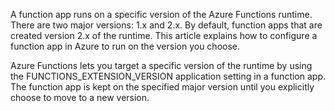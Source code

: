 A function app runs on a specific version of the Azure Functions runtime. There are two major versions: 1.x and 2.x. By default, function apps that are created version 2.x of the runtime. This article explains how to configure a function app in Azure to run on the version you choose.


Azure Functions lets you target a specific version of the runtime by using the FUNCTIONS_EXTENSION_VERSION application setting in a function app. The function app is kept on the specified major version until you explicitly choose to move to a new version.